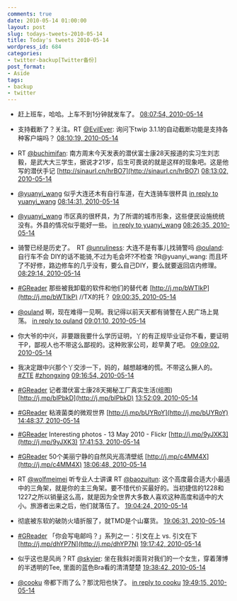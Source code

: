 ```yaml
---
comments: true
date: 2010-05-14 01:00:00
layout: post
slug: todays-tweets-2010-05-14
title: Today's tweets 2010-05-14
wordpress_id: 684
categories:
- twitter-backup[Twitter备份]
post_format:
- Aside
tags:
- backup
- twitter
---
```





  * 赶上班车，哈哈。上车不到1分钟就发车了。 [08:07:54, 2010-05-14](http://twitter.com/gfrog/statuses/13943149024)





  * 支持截断了？关注。RT [@EvilEver](http://twitter.com/EvilEver): 询问下twip 3.1.1的自动截断功能是支持各种客户端吗？ [08:10:19, 2010-05-14](http://twitter.com/gfrog/statuses/13943273938)





  * RT [@buchimifan](http://twitter.com/buchimifan): 南方周末今天发表的潜伏富士康28天报道的实习生刘志毅，是武大大三学生，据说才21岁，后生可畏说的就是这样的现象吧。这是他写的潜伏手记 [http://sinaurl.cn/hrBO7](http://sinaurl.cn/hrBO7) [08:13:02, 2010-05-14](http://twitter.com/gfrog/statuses/13943415218)





  * [@yuanyi_wang](http://twitter.com/yuanyi_wang) 似乎大连还木有自行车道，在大连骑车很杯具 [in reply to yuanyi_wang](http://twitter.com/yuanyi_wang/statuses/13943348788) [08:14:31, 2010-05-14](http://twitter.com/gfrog/statuses/13943491210)





  * [@yuanyi_wang](http://twitter.com/yuanyi_wang) 市区真的很杯具，为了所谓的城市形象，这些便民设施统统没有。外县的情况似乎能好一些。 [in reply to yuanyi_wang](http://twitter.com/yuanyi_wang/statuses/13943773591) [08:26:35, 2010-05-14](http://twitter.com/gfrog/statuses/13944098786)





  * 骑警已经是历史了。　RT [@unruliness](http://twitter.com/unruliness): 大连不是有事儿找骑警吗 [@ouland](http://twitter.com/ouland): 自行车不会 DIY的话不能骑,不过为毛会坏?不检查 ?R@yuanyi_wang: 而且坏了不好修，路边修车的几乎没有，要么自己DIY，要么就要返回店内修理。 [08:29:14, 2010-05-14](http://twitter.com/gfrog/statuses/13944230415)





  * [#GReader](http://search.twitter.com/search?q=%23GReader) 那些被我卸载的软件和他们的替代者 [http://j.mp/bWTIkP](http://j.mp/bWTIkP) //TX的托？ [09:00:35, 2010-05-14](http://twitter.com/gfrog/statuses/13945824662)





  * [@ouland](http://twitter.com/ouland) 啊，现在难得一见啊。我记得以前天天都有骑警在人民广场上晃荡。 [in reply to ouland](http://twitter.com/ouland/statuses/13944362324) [09:01:10, 2010-05-14](http://twitter.com/gfrog/statuses/13945855818)





  * 你大爷的中兴，非要跟我要什么学历证明，丫的有正规毕业证你不看，要证明干P，鄙视人也不带这么鄙视的。这种败家公司，趁早黄了吧。 [09:09:02, 2010-05-14](http://twitter.com/gfrog/statuses/13946276191)





  * 我决定跟中兴那个丫交涉一下，妈的，越想越堵的慌。不带这么撅人的。 [#ZTE](http://search.twitter.com/search?q=%23ZTE) [#zhongxing](http://search.twitter.com/search?q=%23zhongxing) [09:16:54, 2010-05-14](http://twitter.com/gfrog/statuses/13946687538)





  * [#GReader](http://search.twitter.com/search?q=%23GReader) 记者潜伏富士康28天揭秘工厂真实生活(组图) [http://j.mp/blPbkD](http://j.mp/blPbkD) [13:52:09, 2010-05-14](http://twitter.com/gfrog/statuses/13959671366)





  * [#GReader](http://search.twitter.com/search?q=%23GReader) 粘液菌类的微观世界 [http://j.mp/bUYRoY](http://j.mp/bUYRoY) [14:48:37, 2010-05-14](http://twitter.com/gfrog/statuses/13961591209)





  * [#GReader](http://search.twitter.com/search?q=%23GReader) Interesting photos - 13 May 2010 - Flickr [http://j.mp/9yJXK3](http://j.mp/9yJXK3) [17:41:53, 2010-05-14](http://twitter.com/gfrog/statuses/13967139312)





  * [#GReader](http://search.twitter.com/search?q=%23GReader) 50个美丽宁静的自然风光高清壁纸 [http://j.mp/c4MM4X](http://j.mp/c4MM4X) [18:06:48, 2010-05-14](http://twitter.com/gfrog/statuses/13968004388)





  * RT [@wolfmeimei](http://twitter.com/wolfmeimei) 听专业人士讲课 RT [@baozuitun](http://twitter.com/baozuitun): 这个高度最合适大小最适中的三角架，就是你的主三角架。要不惜代价买最好的。当初捷信的1228和1227之所以销量这么高，就是因为全世界大多数人喜欢这种高度和适中的大小。旅游者出来之后，他们就落伍了。 [19:04:24, 2010-05-14](http://twitter.com/gfrog/statuses/13970075369)





  * 彻底被东软的破防火墙折服了，就TMD是个山寨货。 [19:06:31, 2010-05-14](http://twitter.com/gfrog/statuses/13970157625)





  * [#GReader](http://search.twitter.com/search?q=%23GReader) 「你会写电邮吗？」系列之一：引文在上 vs. 引文在下 [http://j.mp/dhYP7N](http://j.mp/dhYP7N) [19:17:42, 2010-05-14](http://twitter.com/gfrog/statuses/13970597652)





  * 似乎这也是风尚？RT [@skyier](http://twitter.com/skyier): 坐在我斜对面背对我们的一个女生，穿着薄博的半透明的Tee, 里面的蓝色Bra看的清清楚楚 [19:38:42, 2010-05-14](http://twitter.com/gfrog/statuses/13971459506)





  * [@cooku](http://twitter.com/cooku) 帝都下雨了么？那沈阳也快了。 [in reply to cooku](http://twitter.com/cooku/statuses/13971620039) [19:49:15, 2010-05-14](http://twitter.com/gfrog/statuses/13971896731)




